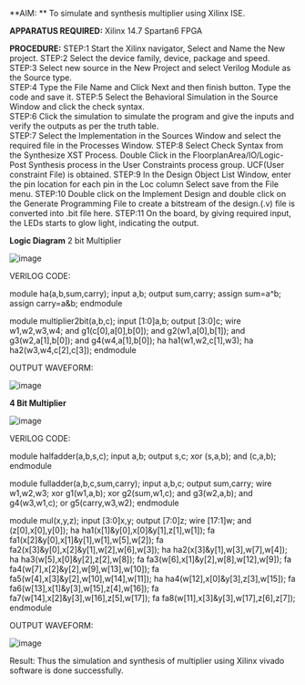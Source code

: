 
**AIM: **
 To simulate and synthesis multiplier using Xilinx ISE.

**APPARATUS REQUIRED:**
Xilinx 14.7
Spartan6 FPGA
  
**PROCEDURE:**
STEP:1  Start  the Xilinx navigator, Select and Name the New project.
STEP:2  Select the device family, device, package and speed.       
STEP:3  Select new source in the New Project and select Verilog Module as the Source type.                       
STEP:4  Type the File Name and Click Next and then finish button. Type the code and save it.
STEP:5  Select the Behavioral Simulation in the Source Window and click the check syntax.                       
STEP:6  Click the simulation to simulate the program and  give the inputs and verify the outputs as per the truth table.               
STEP:7  Select the Implementation in the Sources Window and select the required file in the Processes Window.
STEP:8  Select Check Syntax from the Synthesize  XST Process. Double Click in the  FloorplanArea/IO/Logic-Post Synthesis process in the User Constraints process group. UCF(User constraint File) is obtained. 
STEP:9  In the Design Object List Window, enter the pin location for each pin in the Loc column Select save from the File menu.
STEP:10 Double click on the Implement Design and double click on the Generate Programming File to create a bitstream of the design.(.v) file is converted into .bit file here.
STEP:11  On the board, by giving required input, the LEDs starts to glow light, indicating the output.

**Logic Diagram**
2 bit Multiplier

![image](https://github.com/navaneethans/VLSI-LAB-EXP-3/assets/6987778/7713750f-65e6-41c0-8082-5005eac4031c)

VERILOG CODE:

module ha(a,b,sum,carry);
input a,b;
output sum,carry;
assign sum=a^b;
assign carry=a&b;
endmodule

module multiplier2bit(a,b,c);
input [1:0]a,b;
output [3:0]c;
wire w1,w2,w3,w4;
and g1(c[0],a[0],b[0]);
and g2(w1,a[0],b[1]);
and g3(w2,a[1],b[0]);
and g4(w4,a[1],b[0]);
ha ha1(w1,w2,c[1],w3);
ha ha2(w3,w4,c[2],c[3]);
endmodule


OUTPUT WAVEFORM:

![image](https://github.com/Siva1309/VLSI-LAB-EXP-3/assets/166374356/5c829840-1928-4ae4-bffe-178e06862e84)


**4 Bit Multiplier**

![image](https://github.com/navaneethans/VLSI-LAB-EXP-3/assets/6987778/d95215dd-8cf1-4e08-93cc-96adfdd7fbdc)

VERILOG CODE:

module halfadder(a,b,s,c);
input a,b;
output s,c;
xor (s,a,b);
and (c,a,b);
endmodule

module fulladder(a,b,c,sum,carry);
input a,b,c;
output sum,carry;
wire w1,w2,w3;
xor g1(w1,a,b);
xor g2(sum,w1,c);
and g3(w2,a,b);
and g4(w3,w1,c);
or g5(carry,w3,w2);
endmodule

module mul(x,y,z);
input [3:0]x,y;
output [7:0]z;
wire [17:1]w;
and (z[0],x[0],y[0]);
ha ha1(x[1]&y[0],x[0]&y[1],z[1],w[1]);
fa fa1(x[2]&y[0],x[1]&y[1],w[1],w[5],w[2]);
fa fa2(x[3]&y[0],x[2]&y[1],w[2],w[6],w[3]);
ha ha2(x[3]&y[1],w[3],w[7],w[4]);
ha ha3(w[5],x[0]&y[2],z[2],w[8]);
fa fa3(w[6],x[1]&y[2],w[8],w[12],w[9]);
fa fa4(w[7],x[2]&y[2],w[9],w[13],w[10]);
fa fa5(w[4],x[3]&y[2],w[10],w[14],w[11]);
ha ha4(w[12],x[0]&y[3],z[3],w[15]);
fa fa6(w[13],x[1]&y[3],w[15],z[4],w[16]);
fa fa7(w[14],x[2]&y[3],w[16],z[5],w[17]);
fa fa8(w[11],x[3]&y[3],w[17],z[6],z[7]);
endmodule


OUTPUT WAVEFORM:

![image](https://github.com/Siva1309/VLSI-LAB-EXP-3/assets/166374356/7b863561-2e09-486d-bb38-cbf062e9d5c9)

Result: 
  Thus the simulation and synthesis of multiplier using Xilinx vivado software is done successfully.



